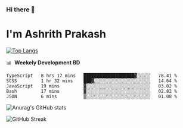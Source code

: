 ### Hi there 👋
# I'm Ashrith Prakash


[![Top Langs](https://github-readme-stats.vercel.app/api/top-langs/?username=xxcheckmatexx&layout=compact&count_private=true&include_all_commits=true&show_icons=true&line_height=20&title_color=FFFFFF&icon_color=FFFFFF&text_color=FFFFFF&bg_color=0D1117)](https://github.com/anuraghazra/github-readme-stats)

📊 &nbsp;**Weekely Development BD**

<!--START_SECTION:waka-->
```text
TypeScript   8 hrs 17 mins   ███████████████████▓░░░░░   78.41 % 
SCSS         1 hr 32 mins    ███▓░░░░░░░░░░░░░░░░░░░░░   14.64 % 
JavaScript   19 mins         ▓░░░░░░░░░░░░░░░░░░░░░░░░   03.02 % 
Bash         17 mins         ▓░░░░░░░░░░░░░░░░░░░░░░░░   02.82 % 
JSON         6 mins          ▒░░░░░░░░░░░░░░░░░░░░░░░░   01.08 % 
```
<!--END_SECTION:waka-->

![Anurag's GitHub stats](https://github-readme-stats.vercel.app/api?username=xxcheckmatexx&count_private=true&show_icons=true&theme=merko)  

![GitHub Streak](http://github-readme-streak-stats.herokuapp.com?user=xxcheckmatexx&theme=merko&hide_border=true&date_format=M%20j%5B%2C%20Y%5D&fire=DD0E0B)
<br/>
